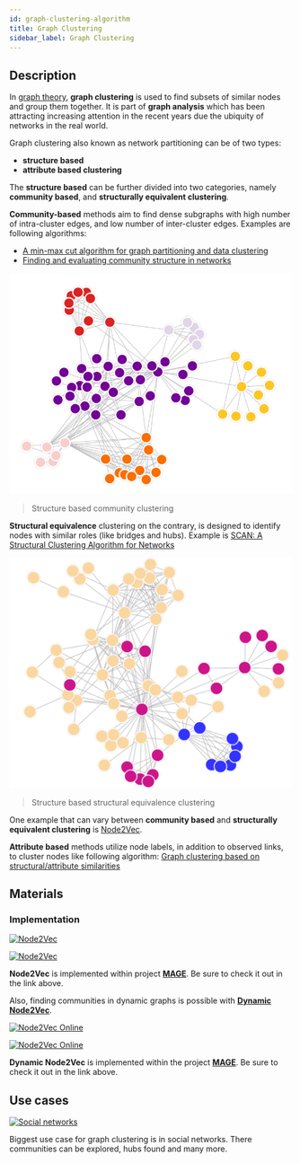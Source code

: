 ```yaml
---
id: graph-clustering-algorithm
title: Graph Clustering
sidebar_label: Graph Clustering
---
```


## Description

In [graph theory](https://en.wikipedia.org/wiki/Graph_theory), **graph
clustering** is used to find subsets of similar nodes and group them together.
It is part of **graph analysis** which has been attracting increasing attention
in the recent years due the ubiquity of networks in the real world.

Graph clustering also known as network partitioning can be of two types: 
* **structure based**
* **attribute based clustering**

The **structure based** can be further divided into two categories, namely
**community based**, and **structurally equivalent clustering**. 

**Community-based** methods aim to find dense subgraphs with high number of
intra-cluster edges, and low number of inter-cluster edges. Examples are
following algorithms:
* [A min-max cut algorithm for graph partitioning and data
  clustering](https://ieeexplore.ieee.org/document/989507)
* [Finding and evaluating community structure in
  networks](https://arxiv.org/abs/cond-mat/0308217)

![community-clustering](../../data/algorithms/machine-learning-graph-analytics/node2vec-community-based.png)
> Structure based community clustering

**Structural equivalence** clustering on the contrary, is designed to identify
nodes with similar roles (like bridges and hubs). Example is [SCAN: A Structural
Clustering Algorithm for
Networks](http://web.cs.ucla.edu/~yzsun/classes/2014Spring_CS7280/Papers/Clustering/SCAN.pdf)

![community-clustering](../../data/algorithms/machine-learning-graph-analytics/node2vec-structural-equivalence.png)

> Structure based structural equivalence clustering

One example that can vary between **community based** and **structurally
equivalent clustering** is [Node2Vec](https://arxiv.org/abs/1607.00653). 

**Attribute based** methods utilize node labels, in addition to observed links,
to cluster nodes like following algorithm: [Graph clustering based on
structural/attribute
similarities](https://dl.acm.org/doi/10.14778/1687627.1687709)

## Materials

### Implementation

[![Node2Vec](https://img.shields.io/badge/Node2Vec-Implementation-FB6E00?logo=github&style=for-the-badge)](https://github.com/memgraph/mage/blob/main/python/node2vec.py)

[![Node2Vec](https://img.shields.io/badge/Node2Vec-Documentation-FCC624?style=for-the-badge&logo=python&logoColor=white)](/mage/query-modules/python/node2vec)

**Node2Vec** is implemented within project
[**MAGE**](https://github.com/memgraph/mage). Be sure to check it out in the
link above.

Also, finding communities in dynamic graphs is possible with **[Dynamic
Node2Vec](/mage/query-modules/python/node2vec-online)**.

[![Node2Vec
Online](https://img.shields.io/badge/Node2Vec_Online-Implementation-FB6E00?style=for-the-badge&logo=github&logoColor=white)](https://github.com/memgraph/mage/blob/main/python/node2vec_online.py)

[![Node2Vec
Online](https://img.shields.io/badge/Node2Vec_Online-Documentation-FCC624?style=for-the-badge&logo=python&logoColor=white)](/mage/query-modules/python/node2vec-online)

**Dynamic Node2Vec** is implemented within the project
[**MAGE**](https://github.com/memgraph/mage). Be sure to check it out in the
link above.

## Use cases

[![Social
networks](https://img.shields.io/badge/Social_networks-Application-8A477F?style=for-the-badge)](/mage/applications/social-media-application)

Biggest use case for graph clustering is in social networks. There communities
can be explored, hubs found and many more.
